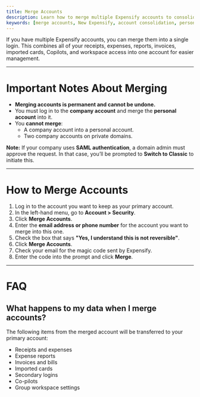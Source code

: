 ```yaml
---
title: Merge Accounts
description: Learn how to merge multiple Expensify accounts to consolidate data and simplify logging in.
keywords: [merge accounts, New Expensify, account consolidation, personal account, company account, merge data]
---
```



If you have multiple Expensify accounts, you can merge them into a single login. This combines all of your receipts, expenses, reports, invoices, imported cards, Copilots, and workspace access into one account for easier management.

---

# Important Notes About Merging

- **Merging accounts is permanent and cannot be undone.**
- You must log in to the **company account** and merge the **personal account** into it.
- You **cannot merge**:
  - A company account into a personal account.
  - Two company accounts on private domains.

**Note:** If your company uses **SAML authentication**, a domain admin must approve the request. In that case, you’ll be prompted to **Switch to Classic** to initiate this.

---

# How to Merge Accounts

1. Log in to the account you want to keep as your primary account.
2. In the left-hand menu, go to **Account > Security**.
3. Click **Merge Accounts**.
4. Enter the **email address or phone number** for the account you want to merge into this one.
5. Check the box that says **"Yes, I understand this is not reversible"**.
6. Click **Merge Accounts**.
7. Check your email for the magic code sent by Expensify.
8. Enter the code into the prompt and click **Merge**.

---

# FAQ

## What happens to my data when I merge accounts?

The following items from the merged account will be transferred to your primary account:

- Receipts and expenses
- Expense reports
- Invoices and bills
- Imported cards
- Secondary logins
- Co-pilots
- Group workspace settings

